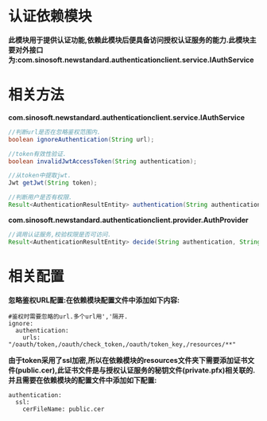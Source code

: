 # 认证依赖模块  
**此模块用于提供认证功能,依赖此模块后便具备访问授权认证服务的能力.此模块主要对外接口为:com.sinosoft.newstandard.authenticationclient.service.IAuthService**  
# 相关方法  
**com.sinosoft.newstandard.authenticationclient.service.IAuthService**  
```java
//判断url是否在忽略鉴权范围内.
boolean ignoreAuthentication(String url);

//token有效性验证.
boolean invalidJwtAccessToken(String authentication);

//从token中提取jwt.
Jwt getJwt(String token);

//判断用户是否有权限.
Result<AuthenticationResultEntity> authentication(String authentication, String url, String method);
```
**com.sinosoft.newstandard.authenticationclient.provider.AuthProvider**  
```java
//调用认证服务,校验权限是否可访问.
Result<AuthenticationResultEntity> decide(String authentication, String url, String method);
```
# 相关配置  
**忽略鉴权URL配置:在依赖模块配置文件中添加如下内容:**  
```properties
#鉴权时需要忽略的url.多个url用','隔开.
ignore:
  authentication:
    urls: "/oauth/token,/oauth/check_token,/oauth/token_key,/resources/**"
```
**由于token采用了ssl加密,所以在依赖模块的resources文件夹下需要添加证书文件(public.cer),此证书文件是与授权认证服务的秘钥文件(private.pfx)相关联的.并且需要在依赖模块的配置文件中添加如下配置:**  
```properties
authentication:
  ssl:
    cerFileName: public.cer
```